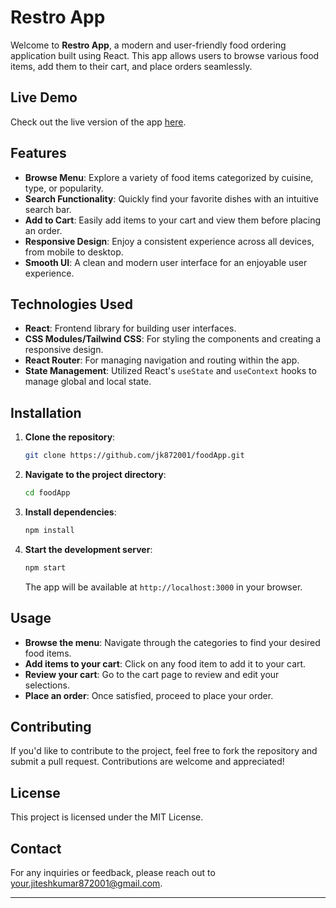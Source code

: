 # Restro App

Welcome to **Restro App**, a modern and user-friendly food ordering application built using React. This app allows users to browse various food items, add them to their cart, and place orders seamlessly.

## Live Demo

Check out the live version of the app [here](https://restro-app-ui.netlify.app/).

## Features

- **Browse Menu**: Explore a variety of food items categorized by cuisine, type, or popularity.
- **Search Functionality**: Quickly find your favorite dishes with an intuitive search bar.
- **Add to Cart**: Easily add items to your cart and view them before placing an order.
- **Responsive Design**: Enjoy a consistent experience across all devices, from mobile to desktop.
- **Smooth UI**: A clean and modern user interface for an enjoyable user experience.

## Technologies Used

- **React**: Frontend library for building user interfaces.
- **CSS Modules/Tailwind CSS**: For styling the components and creating a responsive design.
- **React Router**: For managing navigation and routing within the app.
- **State Management**: Utilized React's `useState` and `useContext` hooks to manage global and local state.

## Installation

1. **Clone the repository**:
   ```bash
   git clone https://github.com/jk872001/foodApp.git
   ```
2. **Navigate to the project directory**:
   ```bash
   cd foodApp
   ```
3. **Install dependencies**:
   ```bash
   npm install
   ```
4. **Start the development server**:
   ```bash
   npm start
   ```
   The app will be available at `http://localhost:3000` in your browser.

## Usage

- **Browse the menu**: Navigate through the categories to find your desired food items.
- **Add items to your cart**: Click on any food item to add it to your cart.
- **Review your cart**: Go to the cart page to review and edit your selections.
- **Place an order**: Once satisfied, proceed to place your order.

## Contributing

If you'd like to contribute to the project, feel free to fork the repository and submit a pull request. Contributions are welcome and appreciated!

## License

This project is licensed under the MIT License.

## Contact

For any inquiries or feedback, please reach out to [your.jiteshkumar872001@gmail.com](mailto:your.jiteshkumar872001@gmail.com).

---

